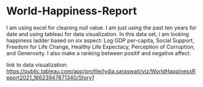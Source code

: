 # World-Happiness-Report
I am using excel for cleaning null value.
I am just using the past ten years for date and using tableau for data visualization.
In this data set, i am looking happiness ladder based on six aspect: Log GDP per-capita, Social Support, Freedom for Life Change, Healthy Life Expectacy, Perception of Corruption, and Generosity. I also make a ranking between positif and negative affect.

link to data visualization: https://public.tableau.com/app/profile/lydia.saraswati/viz/WorldHappinessReport2021_16623947871340/Story1
